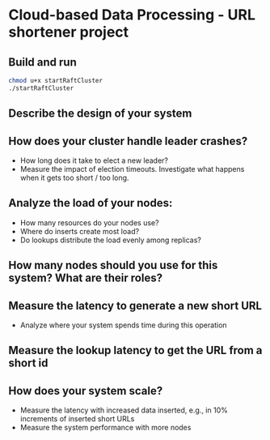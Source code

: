 # Cloud-based Data Processing - URL shortener project

## Build and run
```sh
chmod u+x startRaftCluster
./startRaftCluster
```

## Describe the design of your system

## How does your cluster handle leader crashes?
* How long does it take to elect a new leader?
* Measure the impact of election timeouts. Investigate what happens when it gets too short / too long.

## Analyze the load of your nodes:
* How many resources do your nodes use?
* Where do inserts create most load?
* Do lookups distribute the load evenly among replicas?

## How many nodes should you use for this system? What are their roles?

## Measure the latency to generate a new short URL
* Analyze where your system spends time during this operation

## Measure the lookup latency to get the URL from a short id

## How does your system scale?
* Measure the latency with increased data inserted, e.g., in 10% increments of inserted short URLs
* Measure the system performance with more nodes

